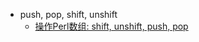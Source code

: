 - push, pop, shift, unshift
    - [操作Perl数组: shift, unshift, push, pop][1]



[1]:https://cn.perlmaven.com/manipulating-perl-arrays